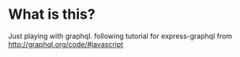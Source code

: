 # What is this?

Just playing with graphql. following tutorial for express-graphql from http://graphql.org/code/#javascript


